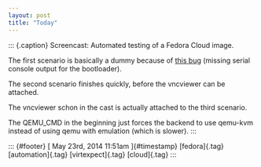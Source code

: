 ```yaml
---
layout: post
title: "Today"
---
```



::: {.caption}
Screencast: Automated testing of a Fedora Cloud image.

The first scenario is basically a dummy because of [this
bug](https://fedorahosted.org/cloud/ticket/60) (missing serial console
output for the bootloader).

The second scenario finishes quickly, before the vncviewer can be
attached.

The vncviewer schon in the cast is actually attached to the third
scenario.

The QEMU\_CMD in the beginning just forces the backend to use qemu-kvm
instead of using qemu with emulation (which is slower).
:::

::: {#footer}
[ May 23rd, 2014 11:51am ]{#timestamp} [fedora]{.tag} [automation]{.tag}
[virtexpect]{.tag} [cloud]{.tag}
:::
